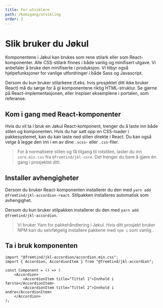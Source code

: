 ```yaml
---
title: For utviklere
path: /komigang/utvikling
order: 2
---
```


# Slik bruker du Jøkul

Komponentene i Jøkul kan brukes som rene stilark eller som React-komponenter. Alle CSS-stilark finnes i både vanlig og minifisert utgave. Vi anbefaler å bruke den minifiserte i produksjon. Vi tilbyr også hjelpefunksjoner for vanlige utfordringer i både Sass og Javascript.

Dersom du kun bruker stilarkene (f.eks. hvis prosjektet ditt ikke bruker React) må du sørge for å gi komponentene riktig HTML-struktur. Se gjerne på React-implementasjonen, eller inspiser eksemplene i portalen, som referanse.

## Kom i gang med React-komponenter

Hvis du vil ta i bruk en Jøkul React-komponent, trenger du å laste inn både stilen og komponenten. Hvis du har satt opp en CSS-loader i pakkesystemet, kan du kan laste ned stilen direkte i React. Du kan også velge å legge den inn i en av dine `.scss`- eller `.css`-filer.

> For å normalisere stilen og få tilgang til rotstilen, laster du inn `core.min.css` fra `@fremtind/jkl-core`. Det trenger du bare å gjøre én gang i prosjektet ditt.

## Installer avhengigheter

Dersom du bruker React-komponenten installerer du den med `yarn add @fremtind/jkl-accordion-react`. Stilpakken installeres automatisk som avhengighet.

Dersom du kun bruker stilpakken installerer du den med `yarn add @fremtind/jkl-accordion`.

> Vi bruker Yarn for pakkehåndtering i Jøkul. Hvis ditt prosjekt bruker NPM kan du selvfølgelig installere pakkene med `npm i` som vanlig .

## Ta i bruk komponenten

```tsx
import "@fremtind/jkl-accordion/accordion.min.css";
import { Accordion, AccordionItem } from "@fremtind/jkl-accordion";

const Component = () => (
    <Accordion>
        <AccordionItem title="Tittel 1">Innhold i første</AccordionItem>
        <AccordionItem title="Tittel 2">Innhold i andre</AccordionItem>
    </Accordion>
);
```
